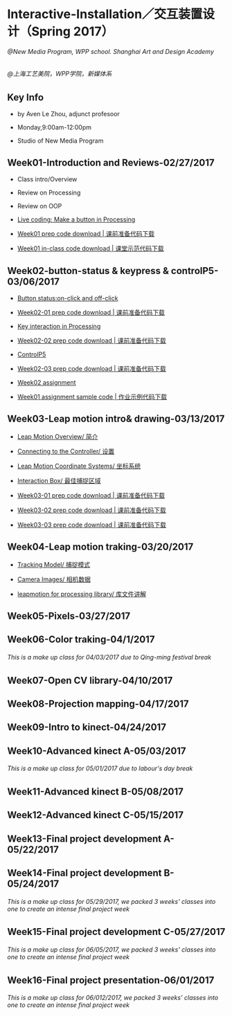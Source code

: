 # **Interactive-Installation／交互装置设计（Spring 2017）**
###### @New Media Program, WPP school. Shanghai Art and Design Academy

###### @上海工艺美院，WPP学院，新媒体系

## Key Info
- by Aven Le Zhou, adjunct profesoor

- Monday,9:00am-12:00pm

- Studio of New Media Program

## Week01-Introduction and Reviews-02/27/2017

- Class intro/Overview

- Review on Processing

- Review on OOP

- [Live coding: Make a button in Processing](https://github.com/aaaven/Interactive-Installation/wiki/OOP-programming)

- [Week01 prep code download | 课前准备代码下载](https://1drv.ms/f/s!Aiakqp-lroptuEybsb8MDo-j-nT4)

- [Week01 in-class code download | 课堂示范代码下载](https://1drv.ms/f/s!Aiakqp-lroptuERBSTJddzTm51LI)


## Week02-button-status & keypress & controlP5-03/06/2017

- [Button status:on-click and off-click](https://github.com/aaaven/Interactive-Installation/wiki/on-off-click) 

- [Week02-01 prep code download  | 课前准备代码下载](https://1drv.ms/f/s!Aiakqp-lroptuG9strCRte-TYd2U)

- [Key interaction in Processing](https://github.com/aaaven/Interactive-Installation/wiki/Key-interaction)

- [Week02-02 prep code download  | 课前准备代码下载](https://1drv.ms/f/s!Aiakqp-lroptuHHMwIhIJd6y5hix)

- [ControlP5](http://www.sojamo.de/libraries/controlP5/)

- [Week02-03 prep code download  | 课前准备代码下载](https://1drv.ms/f/s!Aiakqp-lroptuHAYZBvicDTlVD4-)


- [Week02 assignment](https://github.com/aaaven/Interactive-Installation/wiki/week02-assignment)

- [Week01 assignment sample code | 作业示例代码下载](？？？https://1drv.ms/f/s!Aiakqp-lroptuRzFpIlR37HOX2LH)


## Week03-Leap motion intro& drawing-03/13/2017

- [Leap Motion Overview/ 简介](https://github.com/aaaven/Interactive-Installation/wiki/Leap-Motion-Overview)

- [Connecting to the Controller/ 设置](https://github.com/aaaven/Interactive-Installation/wiki/Connecting-to-the-Controller)

- [Leap Motion Coordinate Systems/ 坐标系统](https://github.com/aaaven/Interactive-Installation/wiki/Leap-Motion-Coordinate-Systems)

- [Interaction Box/ 最佳捕捉区域](https://github.com/aaaven/Interactive-Installation/wiki/Interaction-Box)

- [Week03-01 prep code download  | 课前准备代码下载](https://1drv.ms/f/s!Aiakqp-lroptuTa76j6m3VD55x-P)

- [Week03-02 prep code download  | 课前准备代码下载](https://1drv.ms/f/s!Aiakqp-lroptuT1iGgrwrud7ZVFS)

- [Week03-03 prep code download  | 课前准备代码下载](https://1drv.ms/f/s!Aiakqp-lroptuUi1VQEzBuLji_DS)


## Week04-Leap motion traking-03/20/2017

- [Tracking Model/ 捕捉模式](https://github.com/aaaven/Interactive-Installation/wiki/Tracking-Model)

- [Camera Images/ 相机数据](https://github.com/aaaven/Interactive-Installation/wiki/Camera-Images)

- [leapmotion for processing library/ 库文件讲解](https://github.com/aaaven/Interactive-Installation/wiki/leapmotion-for-processing-library)


## Week05-Pixels-03/27/2017

## Week06-Color traking-04/1/2017

###### *This is a make up class for 04/03/2017 due to Qing-ming festival break*

## Week07-Open CV library-04/10/2017

## Week08-Projection mapping-04/17/2017

## Week09-Intro to kinect-04/24/2017

## Week10-Advanced kinect A-05/03/2017

###### *This is a make up class for 05/01/2017 due to labour's day break*

## Week11-Advanced kinect B-05/08/2017

## Week12-Advanced kinect C-05/15/2017

## Week13-Final project development A-05/22/2017

## Week14-Final project development B-05/24/2017

###### *This is a make up class for 05/29/2017, we packed 3 weeks' classes into one to create an intense final project week*

## Week15-Final project development C-05/27/2017

###### *This is a make up class for 06/05/2017, we packed 3 weeks' classes into one to create an intense final project week*

## Week16-Final project presentation-06/01/2017

###### *This is a make up class for 06/012/2017, we packed 3 weeks' classes into one to create an intense final project week*
